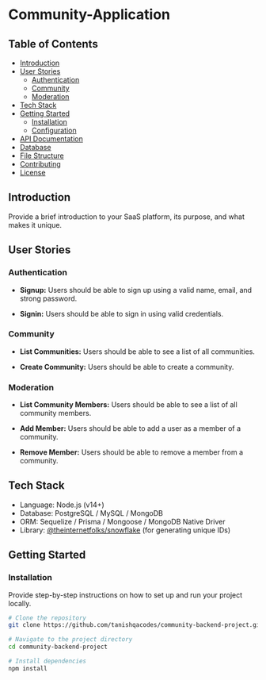 # Community-Application
## Table of Contents

- [Introduction](#introduction)
- [User Stories](#user-stories)
  - [Authentication](#authentication)
  - [Community](#community)
  - [Moderation](#moderation)
- [Tech Stack](#tech-stack)
- [Getting Started](#getting-started)
  - [Installation](#installation)
  - [Configuration](#configuration)
- [API Documentation](#api-documentation)
- [Database](#database)
- [File Structure](#file-structure)
- [Contributing](#contributing)
- [License](#license)

## Introduction

Provide a brief introduction to your SaaS platform, its purpose, and what makes it unique.

## User Stories

### Authentication

- **Signup:** Users should be able to sign up using a valid name, email, and strong password.

- **Signin:** Users should be able to sign in using valid credentials.

### Community

- **List Communities:** Users should be able to see a list of all communities.

- **Create Community:** Users should be able to create a community.

### Moderation

- **List Community Members:** Users should be able to see a list of all community members.

- **Add Member:** Users should be able to add a user as a member of a community.

- **Remove Member:** Users should be able to remove a member from a community.

## Tech Stack

- Language: Node.js (v14+)
- Database: PostgreSQL / MySQL / MongoDB
- ORM: Sequelize / Prisma / Mongoose / MongoDB Native Driver
- Library: [@theinternetfolks/snowflake](https://github.com/theinternetfolks/snowflake) (for generating unique IDs)

## Getting Started

### Installation

Provide step-by-step instructions on how to set up and run your project locally.

```bash
# Clone the repository
git clone https://github.com/tanishqacodes/community-backend-project.git

# Navigate to the project directory
cd community-backend-project

# Install dependencies
npm install
